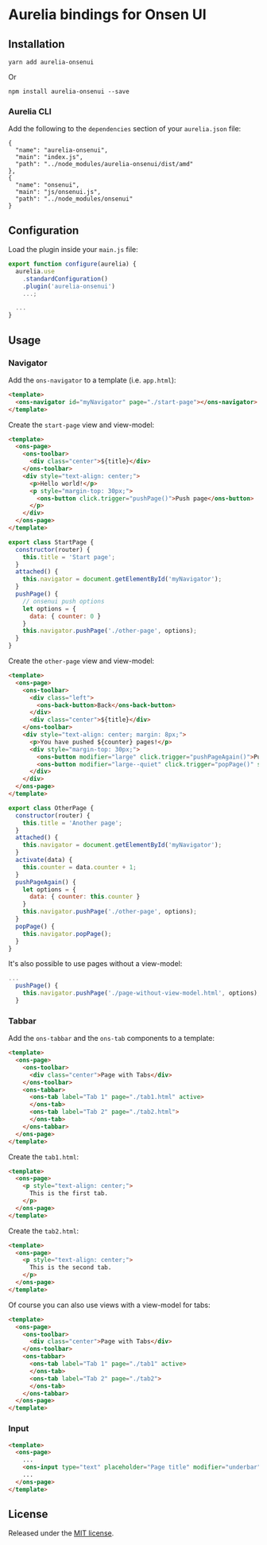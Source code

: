 # Aurelia bindings for Onsen UI

## Installation

```shell
yarn add aurelia-onsenui
```

Or

```shell
npm install aurelia-onsenui --save
```

### Aurelia CLI

Add the following to the `dependencies` section of your `aurelia.json` file:

```
{
  "name": "aurelia-onsenui",
  "main": "index.js",
  "path": "../node_modules/aurelia-onsenui/dist/amd"
},
{
  "name": "onsenui",
  "main": "js/onsenui.js",
  "path": "../node_modules/onsenui"
}
```

## Configuration

Load the plugin inside your `main.js` file:

```javascript
export function configure(aurelia) {
  aurelia.use
    .standardConfiguration()
    .plugin('aurelia-onsenui')
    ...;

  ...
}
```

## Usage

### Navigator

Add the `ons-navigator` to a template (i.e. `app.html`):

```html
<template>
  <ons-navigator id="myNavigator" page="./start-page"></ons-navigator>
</template>
```

Create the `start-page` view and view-model:

```html
<template>
  <ons-page>
    <ons-toolbar>
      <div class="center">${title}</div>
    </ons-toolbar>
    <div style="text-align: center;">
      <p>Hello world!</p>
      <p style="margin-top: 30px;">
        <ons-button click.trigger="pushPage()">Push page</ons-button>
      </p>
    </div>
  </ons-page>
</template>
```

```javascript
export class StartPage {
  constructor(router) {
    this.title = 'Start page';
  }
  attached() {
    this.navigator = document.getElementById('myNavigator');
  }
  pushPage() {
    // onsenui push options
    let options = {
      data: { counter: 0 }
    }
    this.navigator.pushPage('./other-page', options);
  }
}
```

Create the `other-page` view and view-model:

```html
<template>
  <ons-page>
    <ons-toolbar>
      <div class="left">
        <ons-back-button>Back</ons-back-button>
      </div>
      <div class="center">${title}</div>
    </ons-toolbar>
    <div style="text-align: center; margin: 8px;">
      <p>You have pushed ${counter} pages!</p>
      <div style="margin-top: 30px;">
        <ons-button modifier="large" click.trigger="pushPageAgain()">Push more</ons-button>
        <ons-button modifier="large--quiet" click.trigger="popPage()" style="padding-top: 4px;">Pop page</ons-button>
      </div>
    </div>
  </ons-page>
</template>
```

```javascript
export class OtherPage {
  constructor(router) {
    this.title = 'Another page';
  }
  attached() {
    this.navigator = document.getElementById('myNavigator');
  }
  activate(data) {
    this.counter = data.counter + 1;
  }
  pushPageAgain() {
    let options = {
      data: { counter: this.counter }
    }
    this.navigator.pushPage('./other-page', options);
  }
  popPage() {
    this.navigator.popPage();
  }
}
```

It's also possible to use pages without a view-model:

```javascript
...
  pushPage() {
    this.navigator.pushPage('./page-without-view-model.html', options);
  }
```

### Tabbar

Add the `ons-tabbar` and the `ons-tab` components to a template:

```html
<template>
  <ons-page>
    <ons-toolbar>
      <div class="center">Page with Tabs</div>
    </ons-toolbar>
    <ons-tabbar>
      <ons-tab label="Tab 1" page="./tab1.html" active>
      </ons-tab>
      <ons-tab label="Tab 2" page="./tab2.html">
      </ons-tab>
    </ons-tabbar>
  </ons-page>
</template>
```

Create the `tab1.html`:

```html
<template>
  <ons-page>
    <p style="text-align: center;">
      This is the first tab.
    </p>
  </ons-page>
</template>
```

Create the `tab2.html`:

```html
<template>
  <ons-page>
    <p style="text-align: center;">
      This is the second tab.
    </p>
  </ons-page>
</template>
```

Of course you can also use views with a view-model for tabs:

```html
<template>
  <ons-page>
    <ons-toolbar>
      <div class="center">Page with Tabs</div>
    </ons-toolbar>
    <ons-tabbar>
      <ons-tab label="Tab 1" page="./tab1" active>
      </ons-tab>
      <ons-tab label="Tab 2" page="./tab2">
      </ons-tab>
    </ons-tabbar>
  </ons-page>
</template>
```

### Input

```html
<template>
  <ons-page>
    ...
    <ons-input type="text" placeholder="Page title" modifier="underbar" float value.bind="title"></ons-input>
    ...
  </ons-page>
</template>
```



## License ##

Released under the [MIT license][license].


[license]: ./LICENSE
